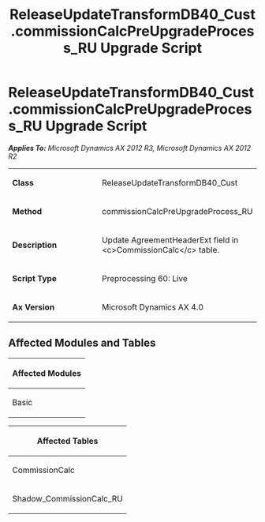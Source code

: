 ﻿---
title: ReleaseUpdateTransformDB40_Cust.commissionCalcPreUpgradeProcess_RU Upgrade Script
TOCTitle: ReleaseUpdateTransformDB40_Cust.commissionCalcPreUpgradeProcess_RU Upgrade Script
ms:assetid: dd64e4af-9d18-9c66-17f0-77ea2858717f
ms:mtpsurl: https://msdn.microsoft.com/en-us/library/JJ737233(v=AX.60)
ms:contentKeyID: 49711675
ms.date: 05/18/2015
mtps_version: v=AX.60
---

# ReleaseUpdateTransformDB40\_Cust.commissionCalcPreUpgradeProcess\_RU Upgrade Script 


_**Applies To:** Microsoft Dynamics AX 2012 R3, Microsoft Dynamics AX 2012 R2_

<table>
<colgroup>
<col style="width: 50%" />
<col style="width: 50%" />
</colgroup>
<tbody>
<tr class="odd">
<td><p><strong>Class</strong></p></td>
<td><p>ReleaseUpdateTransformDB40_Cust</p></td>
</tr>
<tr class="even">
<td><p><strong>Method</strong></p></td>
<td><p>commissionCalcPreUpgradeProcess_RU</p></td>
</tr>
<tr class="odd">
<td><p><strong>Description</strong></p></td>
<td><p>Update AgreementHeaderExt field in &lt;c&gt;CommissionCalc&lt;/c&gt; table.</p></td>
</tr>
<tr class="even">
<td><p><strong>Script Type</strong></p></td>
<td><p>Preprocessing 60: Live</p></td>
</tr>
<tr class="odd">
<td><p><strong>Ax Version</strong></p></td>
<td><p>Microsoft Dynamics AX 4.0</p></td>
</tr>
</tbody>
</table>


## Affected Modules and Tables

<table>
<colgroup>
<col style="width: 100%" />
</colgroup>
<thead>
<tr class="header">
<th><p>Affected Modules</p></th>
</tr>
</thead>
<tbody>
<tr class="odd">
<td><p>Basic</p></td>
</tr>
</tbody>
</table>


<table>
<colgroup>
<col style="width: 100%" />
</colgroup>
<thead>
<tr class="header">
<th><p>Affected Tables</p></th>
</tr>
</thead>
<tbody>
<tr class="odd">
<td><p>CommissionCalc</p></td>
</tr>
<tr class="even">
<td><p>Shadow_CommissionCalc_RU</p></td>
</tr>
</tbody>
</table>

  



